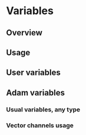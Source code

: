 # Variables

## Overview

## Usage

## User variables

## Adam variables

### Usual variables, any type

### Vector channels usage